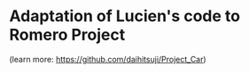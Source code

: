 # Adaptation of Lucien's code to Romero Project

(learn more: https://github.com/daihitsuji/Project_Car) 
